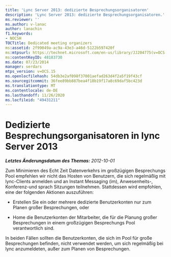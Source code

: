 ```yaml
---
title: 'Lync Server 2013: dedizierte Besprechungsorganisatoren'
description: 'Lync Server 2013: dedizierte Besprechungsorganisatoren.'
ms.reviewer: ''
ms.author: v-lanac
author: lanachin
f1.keywords:
- NOCSH
TOCTitle: Dedicated meeting organizers
ms:assetid: 2f99049a-ac9a-43e3-a46d-5122b597420f
ms:mtpsurl: https://technet.microsoft.com/en-us/library/JJ204775(v=OCS.15)
ms:contentKeyID: 48183730
ms.date: 07/23/2014
manager: serdars
mtps_version: v=OCS.15
ms.openlocfilehash: 54db3e2af098f37001aefad263d4f2a5f19f43cf
ms.sourcegitcommit: 36fee89bb887bea4f18b19f17a8c69daf5bc423d
ms.translationtype: MT
ms.contentlocale: de-DE
ms.lasthandoff: 11/26/2020
ms.locfileid: "49431211"
---
```

# <a name="dedicated-meeting-organizers-in-lync-server-2013"></a>Dedizierte Besprechungsorganisatoren in lync Server 2013

<div data-xmlns="http://www.w3.org/1999/xhtml">

<div class="topic" data-xmlns="http://www.w3.org/1999/xhtml" data-msxsl="urn:schemas-microsoft-com:xslt" data-cs="https://msdn.microsoft.com/">

<div data-asp="https://msdn2.microsoft.com/asp">



</div>

<div id="mainSection">

<div id="mainBody">

<span> </span>

_**Letztes Änderungsdatum des Themas:** 2012-10-01_

Zum Minimieren des Echt Zeit Datenverkehrs im großzügigen Besprechungs Pool empfehlen wir nicht das Hosten von Benutzern, die sich regelmäßig mit lync-Clients anmelden und an Instant Messaging (im), Anwesenheits-, Konferenz-und sprach Sitzungen teilnehmen. Stattdessen wird empfohlen, eine der folgenden Aktionen auszuführen:

  - Erstellen Sie ein oder mehrere dedizierte Benutzerkonten nur zum Planen großer Besprechungen, oder

  - Home die Benutzerkonten der Mitarbeiter, die für die Planung großer Besprechungen in einem großzügigen Besprechungs Pool verantwortlich sind.

In beiden Fällen sollten die Benutzerkonten, die sich im Pool für große Besprechungen befinden, nicht verwendet werden, um sich regelmäßig bei lync anzumeldeten, außer zum Planen von Besprechungen.

</div>

<span> </span>

</div>

</div>

</div>

